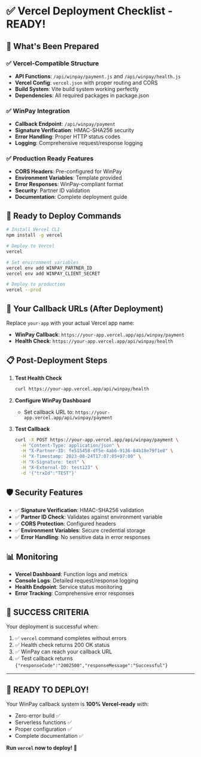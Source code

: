 # ✅ Vercel Deployment Checklist - READY!

## 🎯 What's Been Prepared

### ✅ Vercel-Compatible Structure

- **API Functions**: `/api/winpay/payment.js` and `/api/winpay/health.js`
- **Vercel Config**: `vercel.json` with proper routing and CORS
- **Build System**: Vite build system working perfectly
- **Dependencies**: All required packages in package.json

### ✅ WinPay Integration

- **Callback Endpoint**: `/api/winpay/payment`
- **Signature Verification**: HMAC-SHA256 security
- **Error Handling**: Proper HTTP status codes
- **Logging**: Comprehensive request/response logging

### ✅ Production Ready Features

- **CORS Headers**: Pre-configured for WinPay
- **Environment Variables**: Template provided
- **Error Responses**: WinPay-compliant format
- **Security**: Partner ID validation
- **Documentation**: Complete deployment guide

## 🚀 Ready to Deploy Commands

```bash
# Install Vercel CLI
npm install -g vercel

# Deploy to Vercel
vercel

# Set environment variables
vercel env add WINPAY_PARTNER_ID
vercel env add WINPAY_CLIENT_SECRET

# Deploy to production
vercel --prod
```

## 🎯 Your Callback URLs (After Deployment)

Replace `your-app` with your actual Vercel app name:

- **WinPay Callback**: `https://your-app.vercel.app/api/winpay/payment`
- **Health Check**: `https://your-app.vercel.app/api/winpay/health`

## 📋 Post-Deployment Steps

1. **Test Health Check**

   ```bash
   curl https://your-app.vercel.app/api/winpay/health
   ```

2. **Configure WinPay Dashboard**
   - Set callback URL to: `https://your-app.vercel.app/api/winpay/payment`

3. **Test Callback**
   ```bash
   curl -X POST https://your-app.vercel.app/api/winpay/payment \
     -H "Content-Type: application/json" \
     -H "X-Partner-ID: fe515458-df5e-4ab6-9136-84b18e79f1e8" \
     -H "X-Timestamp: 2023-08-24T17:07:05+07:00" \
     -H "X-Signature: test" \
     -H "X-External-ID: test123" \
     -d '{"trxId":"TEST"}'
   ```

## 🛡️ Security Features

- ✅ **Signature Verification**: HMAC-SHA256 validation
- ✅ **Partner ID Check**: Validates against environment variable
- ✅ **CORS Protection**: Configured headers
- ✅ **Environment Variables**: Secure credential storage
- ✅ **Error Handling**: No sensitive data in error responses

## 📊 Monitoring

- **Vercel Dashboard**: Function logs and metrics
- **Console Logs**: Detailed request/response logging
- **Health Endpoint**: Service status monitoring
- **Error Tracking**: Comprehensive error responses

## 🎉 SUCCESS CRITERIA

Your deployment is successful when:

1. ✅ `vercel` command completes without errors
2. ✅ Health check returns 200 OK status
3. ✅ WinPay can reach your callback URL
4. ✅ Test callback returns `{"responseCode":"2002500","responseMessage":"Successful"}`

---

## 🚀 READY TO DEPLOY!

Your WinPay callback system is **100% Vercel-ready** with:

- Zero-error build ✅
- Serverless functions ✅
- Proper configuration ✅
- Complete documentation ✅

**Run `vercel` now to deploy! 🎯**
